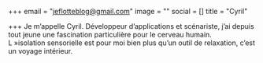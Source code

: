 +++
email = "jeflotteblog@gmail.com"
image = ""
social = []
title = "Cyril"

+++
Je m’appelle Cyril. Développeur d’applications et scénariste, j’ai depuis tout jeune une fascination particulière pour le cerveau humain.  
L »isolation sensorielle est pour moi bien plus qu’un outil de relaxation, c’est un voyage intérieur.